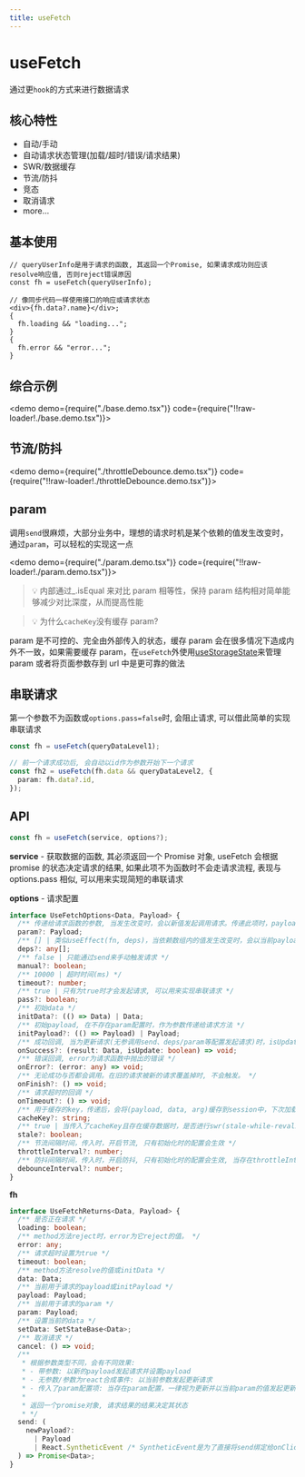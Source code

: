 ```yaml
---
title: useFetch
---
```


# useFetch

通过更`hook`的方式来进行数据请求

## 核心特性

- 自动/手动
- 自动请求状态管理(加载/超时/错误/请求结果)
- SWR/数据缓存
- 节流/防抖
- 竞态
- 取消请求
- more...

## 基本使用

```tsx | pure
// queryUserInfo是用于请求的函数, 其返回一个Promise, 如果请求成功则应该resolve响应值, 否则reject错误原因
const fh = useFetch(queryUserInfo);

// 像同步代码一样使用接口的响应或请求状态
<div>{fh.data?.name}</div>;
{
  fh.loading && "loading...";
}
{
  fh.error && "error...";
}
```

## 综合示例

<demo demo={require("./base.demo.tsx")} code={require("!!raw-loader!./base.demo.tsx")}></demo>

## 节流/防抖

<demo demo={require("./throttleDebounce.demo.tsx")} code={require("!!raw-loader!./throttleDebounce.demo.tsx")}></demo>

## param

调用`send`很麻烦，大部分业务中，理想的请求时机是某个依赖的值发生改变时，通过`param`，可以轻松的实现这一点

<demo demo={require("./param.demo.tsx")} code={require("!!raw-loader!./param.demo.tsx")}></demo>

> 💡 内部通过\_.isEqual 来对比 param 相等性，保持 param 结构相对简单能够减少对比深度，从而提高性能

> 💡 为什么`cacheKey`没有缓存 param?

param 是不可控的、完全由外部传入的状态，缓存 param 会在很多情况下造成内外不一致，如果需要缓存 param，在`useFetch`外使用[useStorageState](/#/state/use-storage-state)来管理 param 或者将页面参数存到 url 中是更可靠的做法

## 串联请求

第一个参数不为函数或`options.pass=false`时, 会阻止请求, 可以借此简单的实现串联请求

```ts
const fh = useFetch(queryDataLevel1);

// 前一个请求成功后, 会自动以id作为参数开始下一个请求
const fh2 = useFetch(fh.data && queryDataLevel2, {
  param: fh.data?.id,
});
```

## API

```ts
const fh = useFetch(service, options?);
```

**service** - 获取数据的函数, 其必须返回一个 Promise 对象, useFetch 会根据 promise 的状态决定请求的结果, 如果此项不为函数时不会走请求流程, 表现与 options.pass 相似, 可以用来实现简短的串联请求

**options** - 请求配置

```ts
interface UseFetchOptions<Data, Payload> {
  /** 传递给请求函数的参数, 当发生改变时，会以新值发起调用请求。传递此项时，payload会被忽略。 */
  param?: Payload;
  /** [] | 类似useEffect(fn, deps)，当依赖数组内的值发生改变时，会以当前payload进行更新请求, 请勿传入未memo的引用类型值 */
  deps?: any[];
  /** false | 只能通过send来手动触发请求 */
  manual?: boolean;
  /** 10000 | 超时时间(ms) */
  timeout?: number;
  /** true | 只有为true时才会发起请求, 可以用来实现串联请求 */
  pass?: boolean;
  /** 初始data */
  initData?: (() => Data) | Data;
  /** 初始payload, 在不存在param配置时，作为参数传递给请求方法 */
  initPayload?: (() => Payload) | Payload;
  /** 成功回调, 当为更新请求(无参调用send、deps/param等配置发起请求)时，isUpdate为true */
  onSuccess?: (result: Data, isUpdate: boolean) => void;
  /** 错误回调, error为请求函数中抛出的错误 */
  onError?: (error: any) => void;
  /** 无论成功与否都会调用。在旧的请求被新的请求覆盖掉时, 不会触发。 */
  onFinish?: () => void;
  /** 请求超时的回调 */
  onTimeout?: () => void;
  /** 用于缓存的key，传递后，会将(payload, data, arg)缓存到session中，下次加载时将读取缓存数据作为初始值 */
  cacheKey?: string;
  /** true | 当传入了cacheKey且存在缓存数据时，是否进行swr(stale-while-revalidate)请求 */
  stale?: boolean;
  /** 节流间隔时间，传入时，开启节流, 只有初始化时的配置会生效 */
  throttleInterval?: number;
  /** 防抖间隔时间，传入时，开启防抖, 只有初始化时的配置会生效, 当存在throttleInterval时，此配置不会生效 */
  debounceInterval?: number;
}
```

**fh**

```ts
interface UseFetchReturns<Data, Payload> {
  /** 是否正在请求 */
  loading: boolean;
  /** method方法reject时，error为它reject的值。 */
  error: any;
  /** 请求超时设置为true */
  timeout: boolean;
  /** method方法resolve的值或initData */
  data: Data;
  /** 当前用于请求的payload或initPayload */
  payload: Payload;
  /** 当前用于请求的param */
  param: Payload;
  /** 设置当前的data */
  setData: SetStateBase<Data>;
  /** 取消请求 */
  cancel: () => void;
  /**
   * 根据参数类型不同，会有不同效果:
   * - 带参数: 以新的payload发起请求并设置payload
   * - 无参数/参数为react合成事件: 以当前参数发起更新请求
   * - 传入了param配置项: 当存在param配置，一律视为更新并以当前param的值发起更新. 此时，传入的payload会被忽略
   *
   * 返回一个promise对象, 请求结果的结果决定其状态
   * */
  send: (
    newPayload?:
      | Payload
      | React.SyntheticEvent /* SyntheticEvent是为了直接将send绑定给onClick等时不出现类型错误 */
  ) => Promise<Data>;
}
```
